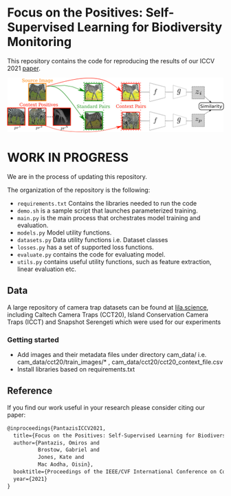 # Focus on the Positives: Self-Supervised Learning for Biodiversity Monitoring
This repository contains the code for reproducing the results of our ICCV 2021 [paper](https://arxiv.org/abs/2108.06435).

![Overview of Context approach](figs/siamese_net.png)


# WORK IN PROGRESS 
We are in the process of updating this repository. 

The organization of the repository is the following:

* `requirements.txt` Contains the libraries needed to run the code
* `demo.sh` is a sample script that launches parameterized training.
* `main.py` is the main process that orchestrates model training and evaluation.
* `models.py` Model utility functions.
* `datasets.py` Data utility functions i.e. Dataset classes
* `losses.py` has a set of supported loss functions.
* `evaluate.py` contains the code for evaluating model.
* `utils.py` contains useful utility functions, such as feature extraction, linear evaluation etc.


## Data
A large repository of camera trap datasets can be found at [lila.science](http://lila.science/), including Caltech Camera Traps (CCT20), Island Conservation Camera Traps (ICCT) and Snapshot Serengeti which were used for our experiments  


### Getting started
*  Add images and their metadata files under directory cam_data/ i.e. cam_data/cct20/train_images/* , cam_data/cct20/cct20_context_file.csv
* Install libraries based on requirements.txt

## Reference  
If you find our work useful in your research please consider citing our paper:  

```latex
@inproceedings{PantazisICCV2021,
  title={Focus on the Positives: Self-Supervised Learning for Biodiversity Monitoring},
  author={Pantazis, Omiros and 
          Brostow, Gabriel and 
          Jones, Kate and 
          Mac Aodha, Oisin},
  booktitle={Proceedings of the IEEE/CVF International Conference on Computer Vision},
  year={2021}
}
```
